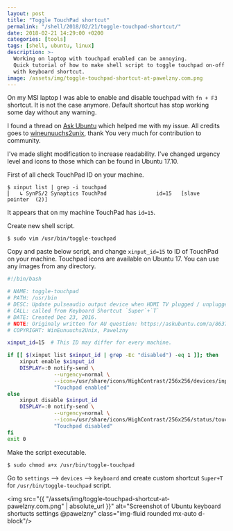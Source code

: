 ```yaml
---
layout: post
title: "Toggle TouchPad shortcut"
permalink: "/shell/2018/02/21/toggle-touchpad-shortcut/"
date: 2018-02-21 14:29:00 +0200
categories: [tools]
tags: [shell, ubuntu, linux]
description: >-
  Working on laptop with touchpad enabled can be annoying.
  Quick tutorial of how to make shell script to toggle touchpad on-off
  with keyboard shortcut.
image: /assets/img/toggle-touchpad-shortcut-at-pawelzny.com.png
---
```


On my MSI laptop I was able to enable and disable touchpad with `fn + F3` shortcut.
It is not the case anymore. Default shortcut has stop working some day without any warning.

I found a thread on [Ask Ubuntu](https://askubuntu.com/a/863750/623770) which helped me with my issue.
All credits goes to [wineunuuchs2unix](https://askubuntu.com/users/307523/wineunuuchs2unix),
thank You very much for contribution to community.

I've made slight modification to increase readability.
I've changed urgency level and icons to those which can be found in Ubuntu 17.10.

First of all check TouchPad ID on your machine.

```console
$ xinput list | grep -i touchpad
⎜   ↳ SynPS/2 Synaptics TouchPad              	id=15	[slave  pointer  (2)]
```

It appears that on my machine TouchPad has `id=15`.

Create new shell script.

```console
$ sudo vim /usr/bin/toggle-touchpad
```

Copy and paste below script, and change `xinput_id=15` to ID of TouchPad on your machine.
Touchpad icons are available on Ubuntu 17. You can use any images from any directory.

```sh
#!/bin/bash

# NAME: toggle-touchpad
# PATH: /usr/bin
# DESC: Update pulseaudio output device when HDMI TV plugged / unplugged
# CALL: called from Keyboard Shortcut `Super`+`T`
# DATE: Created Dec 23, 2016.
# NOTE: Originaly written for AU question: https://askubuntu.com/a/863750/623770
# COPYRIGHT: WinEunuuchs2Unix, Pawelzny

xinput_id=15  # This ID may differ for every machine.

if [[ $(xinput list $xinput_id | grep -Ec "disabled") -eq 1 ]]; then
    xinput enable $xinput_id
    DISPLAY=:0 notify-send \
               --urgency=normal \
               --icon=/usr/share/icons/HighContrast/256x256/devices/input-touchpad.png \
               "Touchpad enabled"
else
    xinput disable $xinput_id
    DISPLAY=:0 notify-send \
               --urgency=normal \
               --icon=/usr/share/icons/HighContrast/256x256/status/touchpad-disabled.png \
               "Touchpad disabled"
fi
exit 0
```

Make the script executable.

```console
$ sudo chmod a+x /usr/bin/toggle-touchpad
```

Go to `settings` --> `devices` --> `keyboard`
and create custom shortcut `Super+T` for `/usr/bin/toggle-touchpad` script.

<img src="{{ "/assets/img/toggle-touchpad-shortcut-at-pawelzny.com.png" | absolute_url }}"
     alt="Screenshot of Ubuntu keyboard shortucts settings @pawelzny"
     class="img-fluid rounded mx-auto d-block"/>

